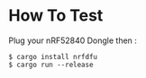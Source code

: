 How To Test
===========

Plug your nRF52840 Dongle then :

```
$ cargo install nrfdfu
$ cargo run --release
```
